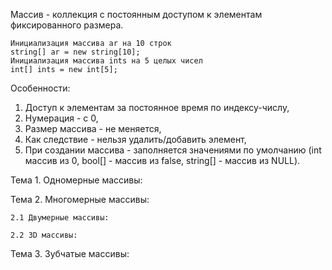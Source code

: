 Массив - коллекция с постоянным доступом к элементам фиксированного размера.

```
Инициализация массива ar на 10 строк
string[] ar = new string[10];
Инициализация массива ints на 5 целых чисел
int[] ints = new int[5];
```

Особенности:
1. Доступ к элементам за постоянное время по индексу-числу,
2. Нумерация - с 0,
3. Размер массива - не меняется,
4. Как следствие - нельзя удалить/добавить элемент,
5. При создании массива - заполняется значениями по умолчанию (int массив из 0, bool[] - массив из false, string[] - массив из NULL).
 

Тема 1. Одномерные массивы:

Тема 2. Многомерные массивы:

	2.1 Двумерные массивы:
		
	2.2 3D массивы:

Тема 3. Зубчатые массивы:
